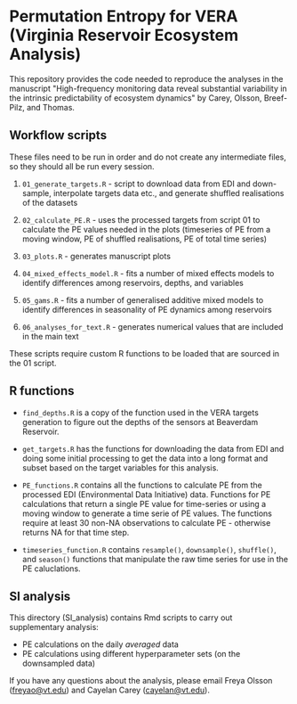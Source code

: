 # Permutation Entropy for VERA (Virginia Reservoir Ecosystem Analysis)

This repository provides the code needed to reproduce the analyses in the manuscript "High-frequency monitoring data reveal substantial variability in the intrinsic predictability of ecosystem dynamics" by Carey, Olsson, Breef-Pilz, and Thomas.

## Workflow scripts

These files need to be run in order and do not create any intermediate files, so they should all be run every session.

1.  `01_generate_targets.R` - script to download data from EDI and down-sample, interpolate targets data etc., and generate shuffled realisations of the datasets

2.  `02_calculate_PE.R` - uses the processed targets from script 01 to calculate the PE values needed in the plots (timeseries of PE from a moving window, PE of shuffled realisations, PE of total time series)

3.  `03_plots.R` - generates manuscript plots

4.  `04_mixed_effects_model.R` - fits a number of mixed effects models to identify differences among reservoirs, depths, and variables

5.  `05_gams.R` - fits a number of generalised additive mixed models to identify differences in seasonality of PE dynamics among reservoirs

6.  `06_analyses_for_text.R` - generates numerical values that are included in the main text

These scripts require custom R functions to be loaded that are sourced in the 01 script.

## R functions

-   `find_depths.R` is a copy of the function used in the VERA targets generation to figure out the depths of the sensors at Beaverdam Reservoir.

-   `get_targets.R` has the functions for downloading the data from EDI and doing some initial processing to get the data into a long format and subset based on the target variables for this analysis.

-   `PE_functions.R` contains all the functions to calculate PE from the processed EDI (Environmental Data Initiative) data. Functions for PE calculations that return a single PE value for time-series or using a moving window to generate a time serie of PE values. The functions require at least 30 non-NA observations to calculate PE - otherwise returns NA for that time step.

-   `timeseries_function.R` contains `resample()`, `downsample()`, `shuffle()`, and `season()` functions that manipulate the raw time series for use in the PE caluclations.

## SI analysis

This directory (SI_analysis) contains Rmd scripts to carry out supplementary analysis:

-   PE calculations on the daily *averaged* data
-   PE calculations using different hyperparameter sets (on the downsampled data)

If you have any questions about the analysis, please email Freya Olsson (freyao@vt.edu) and Cayelan Carey (cayelan@vt.edu).

